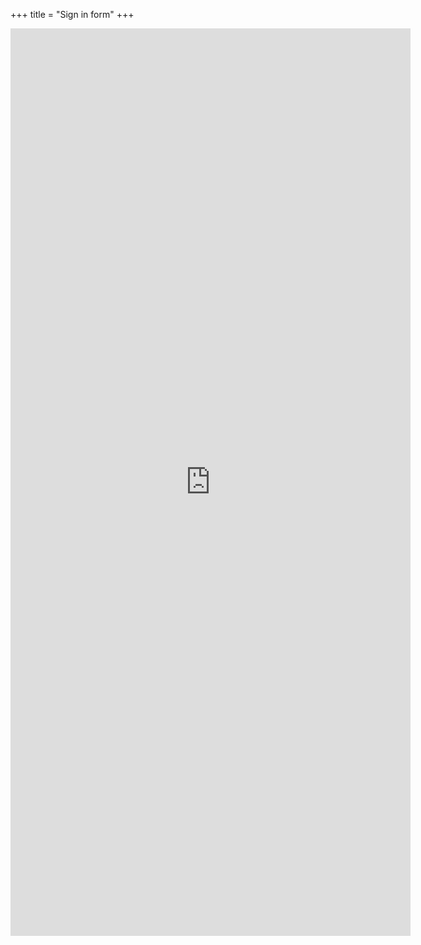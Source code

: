 +++
title = "Sign in form"
+++

<iframe src="https://docs.google.com/forms/d/e/1FAIpQLSfzHYqSO2DGD8ZPa_-q6JjpDi4AEcQDz2KyvgmtU1lWLSbORw/viewform?embedded=true" width="640" height="1452" frameborder="0" marginheight="0" marginwidth="0">Loading...</iframe>